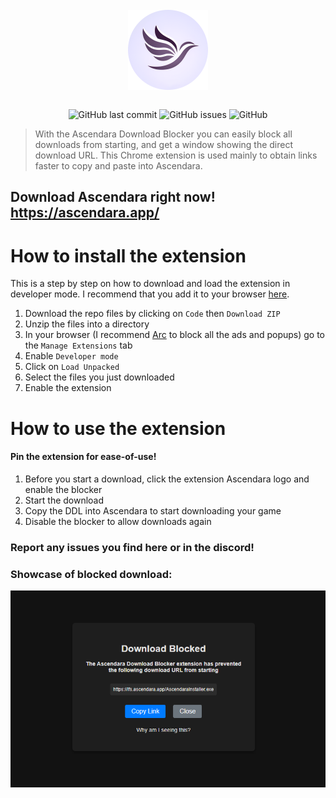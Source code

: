 <div align="center">
    </a>
    <br />
    <img align="center" width="128" height="128" src="/readme/ascendara.png">
    <br />
    <br />
    
    
   ![GitHub last commit](https://img.shields.io/github/last-commit/t-a-g-o/ascendaradownloadblocker)
   ![GitHub issues](https://img.shields.io/github/issues-raw/t-a-g-o/ascendaradownloadblocker)
   ![GitHub](https://img.shields.io/github/license/t-a-g-o/ascendaradownloadblocker)
    
</div>

> With the Ascendara Download Blocker you can easily block all downloads from starting, and get a window showing the direct download URL. This Chrome extension is used mainly to obtain links faster to copy and paste into Ascendara.

## Download Ascendara right now! https://ascendara.app/

# How to install the extension
This is a step by step on how to download and load the extension in developer mode. I recommend that you add it to your browser [here](https://chromewebstore.google.com/detail/ascendara-download-blocke/ealmaonflbncbmofgpniamdfgobliffm).
1. Download the repo files by clicking on ```Code``` then ```Download ZIP```
2. Unzip the files into a directory
3. In your browser (I recommend [Arc](https://arc.net/download) to block all the ads and popups) go to the ```Manage Extensions``` tab
4. Enable ```Developer mode```
5. Click on ```Load Unpacked```
6. Select the files you just downloaded
7. Enable the extension

# How to use the extension
#### Pin the extension for ease-of-use!
1. Before you start a download, click the extension Ascendara logo and enable the blocker
2. Start the download
3. Copy the DDL into Ascendara to start downloading your game
4. Disable the blocker to allow downloads again

### Report any issues you find here or in the discord!
### Showcase of blocked download:
<img src="/readme/showcase.png">
